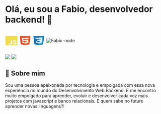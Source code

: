 # Olá, eu sou a Fabio, desenvolvedor backend! 👋
 
<div style="display: inline_block"><br>
  <img align="center" alt="Fabio-Js" height="30" width="40" src="https://raw.githubusercontent.com/devicons/devicon/master/icons/javascript/javascript-plain.svg">
  <img align="center" alt="Fabio-html" height="30" width="40" src="https://raw.githubusercontent.com/devicons/devicon/master/icons/html5/html5-original.svg">
  <img align="center" alt="Fabio-CSS" height="30" width="40" src="https://raw.githubusercontent.com/devicons/devicon/master/icons/css3/css3-original.svg">
  <img align="center" alt="Fabio-node" height="30" width="40" src="https://upload.wikimedia.org/wikipedia/commons/d/d9/Node.js_logo.svg">
</div>

   ##

<div>
<a href = "mailto:fabio.matosteixeira@gmail.com"><img src="https://img.shields.io/badge/-Gmail-%23333?style=for-the-badge&logo=gmail&logoColor=white" target="_blank"></a>
  <a href="https://www.linkedin.com/in/fabio-matos-teixeira/" target="_blank"><img src="https://img.shields.io/badge/-LinkedIn-%230077B5?style=for-the-badge&logo=linkedin&logoColor=white" target="_blank"></a>
</div>

## 🚀 Sobre mim
Sou uma pessoa apaixonada por tecnologia e empolgada com essa nova experiência no mundo do Desenvolvimento Web Backend. E me encontro muito empolgado para aprender, evoluir e desenvolver cada vez mais projetos com javascript e banco relacionais.
E quem sabe no futuro aprender novas linguagens?!
 
